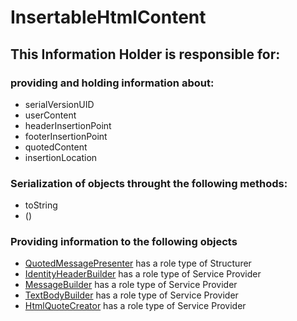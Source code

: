 # InsertableHtmlContent
## This Information Holder is responsible for:
### providing and holding information about: 
* serialVersionUID
* userContent
* headerInsertionPoint
* footerInsertionPoint
* quotedContent
* insertionLocation
### Serialization of objects throught the following methods:
* toString
* ()
### Providing information to the following objects 
* [QuotedMessagePresenter](../Structurers/QuotedMessagePresenter.md) has a role type of Structurer
* [IdentityHeaderBuilder](../ServiceProviders/IdentityHeaderBuilder.md) has a role type of Service Provider
* [MessageBuilder](../ServiceProviders/MessageBuilder.md) has a role type of Service Provider
* [TextBodyBuilder](../ServiceProviders/TextBodyBuilder.md) has a role type of Service Provider
* [HtmlQuoteCreator](../ServiceProviders/HtmlQuoteCreator.md) has a role type of Service Provider
